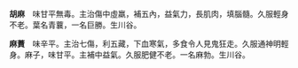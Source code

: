 **胡麻**　味甘平無毒。主治傷中虛羸，補五內，益氣力，長肌肉，填腦髓。久服輕身不老。葉名青蘘，一名巨勝。生川谷。

**麻蕡**　味辛平。主治七傷，利五藏，下血寒氣，多食令人見鬼狂走。久服通神明輕身。麻子，味甘平。主補中益氣。久服肥健不老。一名麻勃。生川谷。